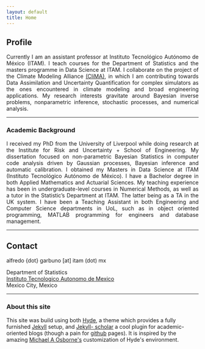 ```yaml
---
layout: default
title: Home
---
```


## Profile

<div align="justify">

Currently I am an assistant professor at Instituto Tecnológico Autónomo de
México (ITAM). I teach courses for the Department of Statistics and the masters
programme in Data Science at ITAM. I collaborate on the project of the Climate
Modeling Alliance <a href="https://clima.caltech.edu/">(CliMA)</a>, in which I
am contributing towards Data Assimilation and Uncertainty Quantification for
complex simulators as the ones encountered in climate modeling and broad
engineering applications. My research interests gravitate around Bayesian
inverse problems, nonparametric inference, stochastic processes, and numerical
analysis.

<!---I am driven by large scale applications of mathematical models, often
encountered in numerical optimisation and pattern recognition tasks as in
machine learning. As a professional, I have specialised in numerical methods,
statistical modelling, data visualisation and applied probability models.--->

</div>

<div align="justify"></div>
<hr>

### Academic Background


<div align="justify">

I received my PhD from the University of Liverpool while doing research at the
Institute for Risk and Uncertainty + School of Engineering. My dissertation
focused on non-parametric Bayesian Statistics in computer code analysis driven
by Gaussian processes, Bayesian inference and automatic calibration. I obtained
my Masters in Data Science at ITAM (Instituto Tecnológico Autónomo de México). I
have a Bachelor degree in both Applied Mathematics and Actuarial Sciences. My
teaching experience has been in undergraduate-level courses in Numerical
Methods, as well as a tutor in the Statistic’s Department at ITAM. The latter
being as a TA in the UK system. I have been a Teaching Assistant in both
Engineering and Computer Science departments in UoL, such as in object oriented
programming, MATLAB programming for engineers and database management.

</div>

<hr>

## Contact

alfredo {dot} garbuno [at] itam (dot) mx

Department of Statistics  
[Instituto Tecnologico Autonomo de Mexico](https://www.itam.mx/)  
Mexico City, Mexico

<hr>

### About this site

This site was build using both [Hyde](https://github.com/poole/hyde), a theme
which provides a fully furnished [Jekyll]() setup, and [Jekyll-
scholar](https://github.com/inukshuk/jekyll-scholar) a cool plugin for
academic-oriented blogs (though a pain for [github](http://github.com)
pages). It is inspired by the amazing [Michael A
Osborne's](http://www.robots.ox.ac.uk/~mosb/) customization of Hyde's
environment.
